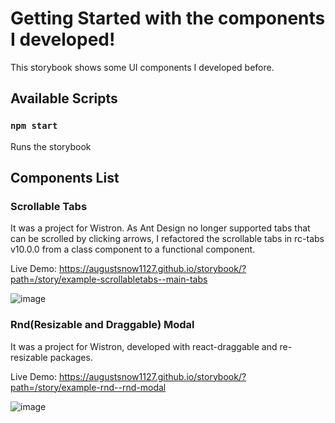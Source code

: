 # Getting Started with the components I developed!

This storybook shows some UI components I developed before.

## Available Scripts

### `npm start`

Runs the storybook

## Components List

### Scrollable Tabs
It was a project for Wistron. As Ant Design no longer supported tabs that can be scrolled by clicking arrows, I refactored the scrollable tabs in rc-tabs v10.0.0 from a class component to a functional component.

Live Demo: https://augustsnow1127.github.io/storybook/?path=/story/example-scrollabletabs--main-tabs

![image](https://github.com/AugustSnow1127/storybook/assets/25259535/d95a7133-8647-4a45-a7dd-681b9bfb8284)

### Rnd(Resizable and Draggable) Modal
It was a project for Wistron, developed with react-draggable and re-resizable packages.

Live Demo: https://augustsnow1127.github.io/storybook/?path=/story/example-rnd--rnd-modal

![image](https://github.com/AugustSnow1127/storybook/assets/25259535/a7969c07-3e23-4a88-a379-95861a5dabf6)
